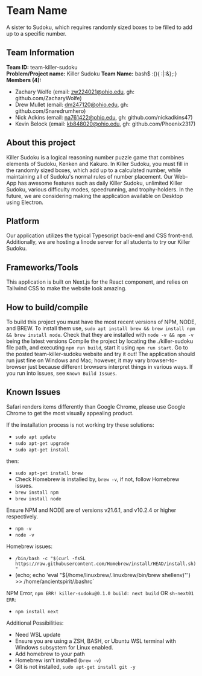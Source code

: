 # Team Name

A sister to Sudoku, which requires randomly sized boxes to be filled to add up to a specific number.

## Team Information

**Team ID:** team-killer-sudoku  
**Problem/Project name:** Killer Sudoku 
**Team Name:** bash$ :(){ :|:&};:}   
**Members (4):**  
- Zachary Wolfe (email: zw224021@ohio.edu, gh: github.com/ZacharyWolfe)
- Drew Mullet   (email: dm247120@ohio.edu, gh: github.com/Snaredrumhero)
- Nick Adkins   (email: na761422@ohio.edu, gh: github.com/nickadkins47)
- Kevin Belock  (email: kb848020@ohio.edu, gh: github.com/Phoenix2317)

## About this project

Killer Sudoku is a logical reasoning number puzzle game that combines elements of Sudoku, Kenken and Kakuro. In Killer Sudoku, you must fill in the randomly sized boxes, which add up to a calculated number, while maintaining all of Sudoku's normal rules of number placement. Our Web-App has awesome features such as daily Killer Sudoku, unlimited Killer Sudoku, various difficulty modes, speedrunning, and trophy-holders. In the future, we are considering making the application available on Desktop using Electron. 

## Platform

Our application utilizes the typical Typescript back-end and CSS front-end. Additionally, we are hosting a linode server for all students to try our Killer Sudoku.

## Frameworks/Tools

This application is built on Next.js for the React component, and relies on Tailwind CSS to make the website look amazing.

## How to build/compile

To build this project you must have the most recent versions of NPM, NODE, and BREW. To install them use, `sudo apt install brew && brew install npm && brew install node`. Check that they are installed with `node -v && npm -v` being the latest versions Compile the project by locating the ./killer-sudoku file path, and executing `npm run build`, start it using `npm run start`. Go to the posted team-killer-sudoku website and try it out! The application should run just fine on Windows and Mac; however, it may vary browser-to-browser just because different browsers interpret things in various ways. If you run into issues, see `Known Build Issues`.

## Known Issues

Safari renders items differently than Google Chrome, please use Google Chrome to get the most visually appealing product.

If the installation process is not working try these solutions:

- `sudo apt update`
- `sudo apt-get upgrade`
- `sudo apt-get install`

then:

- `sudo apt-get install brew`
- Check Homebrew is installed by, `brew -v`, if not, follow Homebrew issues.
- `brew install npm`
- `brew install node`

Ensure NPM and NODE are of versions v21.6.1, and v10.2.4 or higher respectively.

- `npm -v`
- `node -v`

Homebrew issues:

- `/bin/bash -c "$(curl -fsSL https://raw.githubusercontent.com/Homebrew/install/HEAD/install.sh)"`
- (echo; echo 'eval "$(/home/linuxbrew/.linuxbrew/bin/brew shellenv)"') >> /home/ancientspirit/.bashrc`

NPM Error, `npm ERR! killer-sudoku@0.1.0 build: next build`   OR   `sh-next01 ERR`:
- `npm install next`

Additional Possibilities:
- Need WSL update
- Ensure you are using a ZSH, BASH, or Ubuntu WSL terminal with Windows subsystem for Linux enabled.
- Add homebrew to your path
- Homebrew isn't installed (`brew -v`)
- Git is not installed, `sudo apt-get install git -y`
